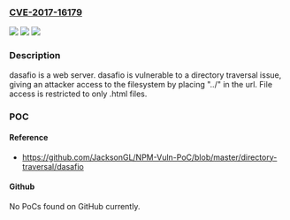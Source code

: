 ### [CVE-2017-16179](https://cve.mitre.org/cgi-bin/cvename.cgi?name=CVE-2017-16179)
![](https://img.shields.io/static/v1?label=Product&message=dasafio%20node%20module&color=blue)
![](https://img.shields.io/static/v1?label=Version&message=n%2Fa&color=blue)
![](https://img.shields.io/static/v1?label=Vulnerability&message=Path%20Traversal%20(CWE-22)&color=brighgreen)

### Description

dasafio is a web server. dasafio is vulnerable to a directory traversal issue, giving an attacker access to the filesystem by placing "../" in the url. File access is restricted to only .html files.

### POC

#### Reference
- https://github.com/JacksonGL/NPM-Vuln-PoC/blob/master/directory-traversal/dasafio

#### Github
No PoCs found on GitHub currently.

